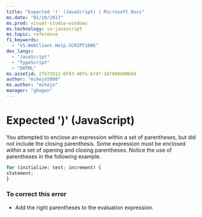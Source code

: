 ```yaml
---
title: "Expected ')' (JavaScript) | Microsoft Docs"
ms.date: "01/18/2017"
ms.prod: visual-studio-windows
ms.technology: vs-javascript
ms.topic: reference
f1_keywords: 
  - "VS.WebClient.Help.SCRIPT1006"
dev_langs: 
  - "JavaScript"
  - "TypeScript"
  - "DHTML"
ms.assetid: 2fb72012-0f83-40fa-b747-167940d90bdd
author: "mikejo5000"
ms.author: "mikejo"
manager: "ghogen"
---
```

# Expected ')' (JavaScript)
You attempted to enclose an expression within a set of parentheses, but did not include the closing parenthesis. Some expression must be enclosed within a set of opening and closing parentheses. Notice the use of parentheses in the following example.  
  
```JavaScript  
for (initialize; test; increment) {  
statement;  
}  
```  
  
### To correct this error  
  
- Add the right parentheses to the evaluation expression.